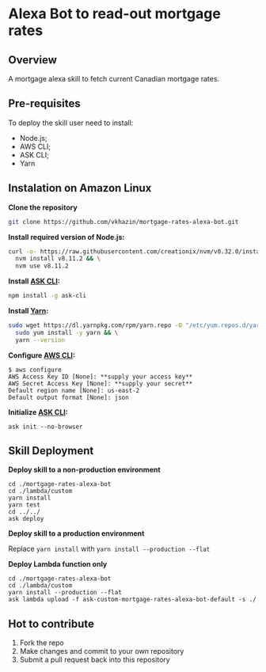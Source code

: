 # Alexa Bot to read-out mortgage rates

## Overview

A mortgage alexa skill to fetch current Canadian mortgage rates.

## Pre-requisites

To deploy the skill user need to install:
 - Node.js;
 - AWS CLI;
 - ASK CLI;
 - Yarn

## Instalation on Amazon Linux

**Clone the repository**
```bash
git clone https://github.com/vkhazin/mortgage-rates-alexa-bot.git
```

**Install required version of Node.js:**
```bash
curl -o- https://raw.githubusercontent.com/creationix/nvm/v0.32.0/install.sh | bash && \
  nvm install v8.11.2 && \
  nvm use v8.11.2
```

**Install [ASK CLI](https://developer.amazon.com/docs/smapi/quick-start-alexa-skills-kit-command-line-interface.html):**
```bash
npm install -g ask-cli
```

**Install [Yarn](https://yarnpkg.com/):**
```bash
sudo wget https://dl.yarnpkg.com/rpm/yarn.repo -O "/etc/yum.repos.d/yarn.repo" && \
  sudo yum install -y yarn && \
  yarn --version
```

**Configure [AWS CLI](https://aws.amazon.com/cli/):**
```
$ aws configure
AWS Access Key ID [None]: **supply your access key**
AWS Secret Access Key [None]: **supply your secret**
Default region name [None]: us-east-2
Default output format [None]: json
```

**Initialize [ASK CLI](https://developer.amazon.com/docs/smapi/quick-start-alexa-skills-kit-command-line-interface.html):**
```
ask init --no-browser
```

## Skill Deployment

**Deploy skill to a non-production environment**
```
cd ./mortgage-rates-alexa-bot
cd ./lambda/custom
yarn install
yarn test
cd ../../
ask deploy
```

**Deploy skill to a production environment**  

Replace `yarn install` with `yarn install --production --flat`

**Deploy Lambda function only**
```
cd ./mortgage-rates-alexa-bot
cd ./lambda/custom
yarn install --production --flat
ask lambda upload -f ask-custom-mortgage-rates-alexa-bot-default -s ./
```

## Hot to contribute

1. Fork the repo
2. Make changes and commit to your own repository
3. Submit a pull request back into this repository

